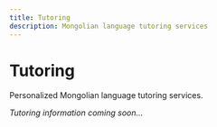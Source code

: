 ```yaml
---
title: Tutoring
description: Mongolian language tutoring services
---
```


# Tutoring

Personalized Mongolian language tutoring services.

*Tutoring information coming soon...*